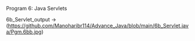 

Program 6: Java Servlets

6b_Servlet_output ->(https://github.com/Manoharibr114/Advance_Java/blob/main/6b_Servlet.java/Pgm.6bb.jpg)
